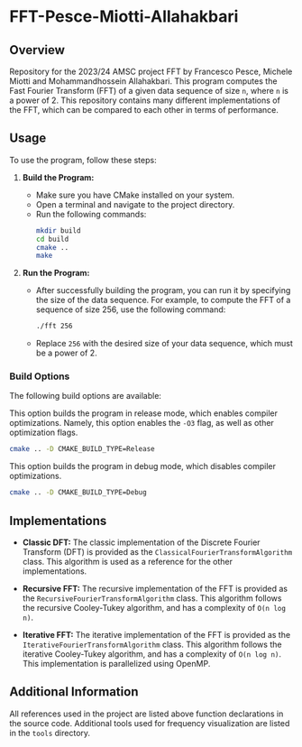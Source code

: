 # FFT-Pesce-Miotti-Allahakbari

## Overview

Repository for the 2023/24 AMSC project FFT by Francesco Pesce, Michele Miotti and Mohammandhossein Allahakbari.
This program computes the Fast Fourier Transform (FFT) of a given data sequence of size `n`, where `n` is a power of 2.
This repository contains many different implementations of the FFT, which can be compared to each other in terms of performance.

## Usage

To use the program, follow these steps:

1. **Build the Program:**
   - Make sure you have CMake installed on your system.
   - Open a terminal and navigate to the project directory.
   - Run the following commands:
     ```bash
     mkdir build
     cd build
     cmake ..
     make
     ```

2. **Run the Program:**
   - After successfully building the program, you can run it by specifying the size of the data sequence. For example, to compute the FFT of a sequence of size 256, use the following command:
        ```bash
        ./fft 256
        ```
   - Replace `256` with the desired size of your data sequence, which must be a power of 2.

### Build Options

The following build options are available:


This option builds the program in release mode, which enables compiler optimizations. Namely, this option enables the `-O3` flag, as well as other optimization flags.

```bash
cmake .. -D CMAKE_BUILD_TYPE=Release
```

This option builds the program in debug mode, which disables compiler optimizations.

```bash
cmake .. -D CMAKE_BUILD_TYPE=Debug
```

## Implementations

+ **Classic DFT:** The classic implementation of the Discrete Fourier Transform (DFT) is provided as the `ClassicalFourierTransformAlgorithm` class. This algorithm is used as a reference for the other implementations.

+ **Recursive FFT:** The recursive implementation of the FFT is provided as the `RecursiveFourierTransformAlgorithm` class. This algorithm follows the recursive Cooley-Tukey algorithm, and has a complexity of `O(n log n)`.

+ **Iterative FFT:** The iterative implementation of the FFT is provided as the `IterativeFourierTransformAlgorithm` class. This algorithm follows the iterative Cooley-Tukey algorithm, and has a complexity of `O(n log n)`. This implementation is parallelized using OpenMP.

## Additional Information

All references used in the project are listed above function declarations in the source code.
Additional tools used for frequency visualization are listed in the `tools` directory.